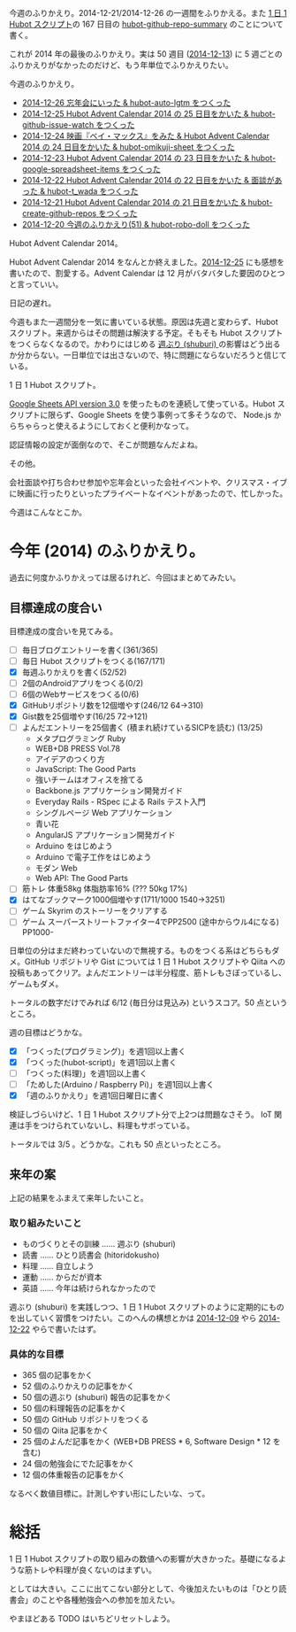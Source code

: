 今週のふりかえり。2014-12-21/2014-12-26 の一週間をふりかえる。また [1 日 1 Hubot スクリプト][hubot-script-per-day]の 167 日目の [hubot-github-repo-summary][gh:bouzuya/hubot-github-repo-summary] のことについて書く。

これが 2014 年の最後のふりかえり。実は 50 週目 ([2014-12-13][]) に 5 週ごとのふりかえりがなかったのだけど、もう年単位でふりかえりたい。

今週のふりかえり。

- [2014-12-26 忘年会にいった & hubot-auto-lgtm をつくった][2014-12-26]
- [2014-12-25 Hubot Advent Calendar 2014 の 25 日目をかいた & hubot-github-issue-watch をつくった][2014-12-25]
- [2014-12-24 映画『ベイ・マックス』をみた & Hubot Advent Calendar 2014 の 24 日目をかいた & hubot-omikuji-sheet をつくった][2014-12-24]
- [2014-12-23 Hubot Advent Calendar 2014 の 23 日目をかいた & hubot-google-spreadsheet-items をつくった][2014-12-23]
- [2014-12-22 Hubot Advent Calendar 2014 の 22 日目をかいた & 面談があった & hubot-t_wada をつくった][2014-12-22]
- [2014-12-21 Hubot Advent Calendar 2014 の 21 日目をかいた & hubot-create-github-repos をつくった][2014-12-21]
- [2014-12-20 今週のふりかえり(51) & hubot-robo-doll をつくった][2014-12-20]

Hubot Advent Calendar 2014。

Hubot Advent Calendar 2014 をなんとか終えました。[2014-12-25][] にも感想を書いたので、割愛する。Advent Calendar は 12 月がバタバタした要因のひとつと言っていい。

日記の遅れ。

今週もまた一週間分を一気に書いている状態。原因は先週と変わらず、Hubot スクリプト。来週からはその問題は解決する予定。そもそも Hubot スクリプトをつくらなくなるので。かわりにはじめる [週ぶり (shuburi) ][shuburi] の影響はどう出るか分からない。一日単位では出さないので、特に問題にならないだろうと信じている。

1 日 1 Hubot スクリプト。

[Google Sheets API version 3.0][google-sheets-api] を使ったものを連続して使っている。Hubot スクリプトに限らず、Google Sheets を使う事例って多そうなので、 Node.js からちゃらっと使えるようにしておくと便利かなって。

認証情報の設定が面倒なので、そこが問題なんだよね。

その他。

会社面談や打ち合わせ参加や忘年会といった会社イベントや、クリスマス・イブに映画に行ったりといったプライベートなイベントがあったので、忙しかった。

今週はこんなとこか。

# 今年 (2014) のふりかえり。

過去に何度かふりかえっては居るけれど、今回はまとめてみたい。

## 目標達成の度合い

目標達成の度合いを見てみる。

- [ ] 毎日ブログエントリーを書く(361/365)
- [ ] 毎日 Hubot スクリプトをつくる(167/171)
- [x] 毎週ふりかえりを書く(52/52)
- [ ] 2個のAndroidアプリをつくる(0/2)
- [ ] 6個のWebサービスをつくる(0/6)
- [x] GitHubリポジトリ数を12個増やす(246/12 64->310)
- [x] Gist数を25個増やす(16/25 72->121)
- [ ] よんだエントリーを25個書く (積まれ続けているSICPを読む) (13/25)
  - メタプログラミング Ruby
  - WEB+DB PRESS Vol.78
  - アイデアのつくり方
  - JavaScript: The Good Parts
  - 強いチームはオフィスを捨てる
  - Backbone.js アプリケーション開発ガイド
  - Everyday Rails - RSpec による Rails テスト入門
  - シングルページ Web アプリケーション
  - 青い花
  - AngularJS アプリケーション開発ガイド
  - Arduino をはじめよう
  - Arduino で電子工作をはじめよう
  - モダン Web
  - Web API: The Good Parts
- [ ] 筋トレ 体重58kg 体脂肪率16% (??? 50kg 17%)
- [x] はてなブックマーク1000個増やす(1711/1000 1540->3251)
- [ ] ゲーム Skyrim のストーリーをクリアする
- [ ] ゲーム スーパーストリートファイター4でPP2500 (途中からウル4になる) PP1000-

日単位の分はまだ終わっていないので無視する。ものをつくる系はどちらもダメ。GitHub リポジトリや Gist については 1 日 1 Hubot スクリプトや Qiita への投稿もあってクリア。よんだエントリーは半分程度、筋トレもさぼっているし、ゲームもダメ。

トータルの数字だけでみれば 6/12 (毎日分は見込み) というスコア。50 点というところ。

週の目標はどうかな。

- [x] 「つくった(プログラミング)」を週1回以上書く
- [x] 「つくった(hubot-script)」を週1回以上書く
- [ ] 「つくった(料理)」を週1回以上書く
- [ ] 「ためした(Arduino / Raspberry Pi)」を週1回以上書く
- [x] 「週のふりかえり」を週1回日曜日に書く

検証しづらいけど、1 日 1 Hubot スクリプト分で上2つは問題なさそう。 IoT 関連は手をつけられていないし、料理もサボっている。

トータルでは 3/5 。どうかな。これも 50 点といったところ。

## 来年の案

上記の結果をふまえて来年したいこと。

### 取り組みたいこと

- ものづくりとその訓練 …… 週ぶり (shuburi)
- 読書 …… ひとり読書会 (hitoridokusho)
- 料理 …… 自立しよう
- 運動 …… からだが資本
- 英語 …… 今年は続けられなかったので

週ぶり (shuburi) を実践しつつ、1 日 1 Hubot スクリプトのように定期的にものを出していく習慣をつけたい。このへんの構想とかは [2014-12-09][] やら [2014-12-22][] やらで書いたはず。

### 具体的な目標

- 365 個の記事をかく
- 52 個のふりかえりの記事をかく
- 50 個の週ぶり (shuburi) 報告の記事をかく
- 50 個の料理報告の記事をかく
- 50 個の GitHub リポジトリをつくる
- 50 個の Qiita 記事をかく
- 25 個のよんだ記事をかく (WEB+DB PRESS * 6, Software Design * 12 を含む)
- 24 個の勉強会にでた記事をかく
- 12 個の体重報告の記事をかく

なるべく数値目標に。計測しやすい形にしたいな、って。

# 総括

1 日 1 Hubot スクリプトの取り組みの数値への影響が大きかった。基礎になるような筋トレや料理が良くないのはまずい。

としては大きい。ここに出てこない部分として、今後加えたいものは「ひとり読書会」のことや各種勉強会への参加を加えたい。

やまほどある TODO はいちどリセットしよう。

[google-sheets-api]: https://developers.google.com/google-apps/spreadsheets/
[shuburi]: http://shuburi.org
[2014-12-09]: http://blog.bouzuya.net/2014/12/09/
[2014-12-13]: http://blog.bouzuya.net/2014/12/13/
[2014-12-26]: http://blog.bouzuya.net/2014/12/26/
[2014-12-25]: http://blog.bouzuya.net/2014/12/25/
[2014-12-24]: http://blog.bouzuya.net/2014/12/24/
[2014-12-23]: http://blog.bouzuya.net/2014/12/23/
[2014-12-22]: http://blog.bouzuya.net/2014/12/22/
[2014-12-21]: http://blog.bouzuya.net/2014/12/21/
[2014-12-20]: http://blog.bouzuya.net/2014/12/20/
[hubot-script-per-day]: http://blog.bouzuya.net/posts?tags=hubot-script-per-day
[gh:bouzuya/hubot-github-repo-summary]: https://github.com/bouzuya/hubot-github-repo-summary
